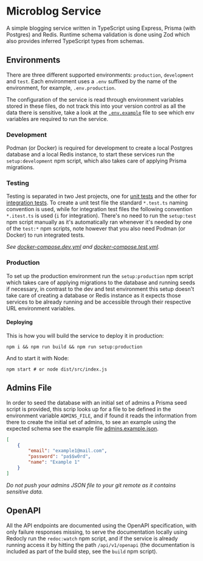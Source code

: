 # Microblog Service

A simple blogging service written in TypeScript using Express, Prisma (with Postgres) and Redis.
Runtime schema validation is done using Zod which also provides inferred TypeScript types from
schemas.

## Environments

There are three different supported environments: `production`, `development` and `test`.
Each environment uses a `.env` suffixed by the name of the environment, for
example, `.env.production`.

The configuration of the service is read through environment variables stored in these files,
do not track this into your version control as all the data there is sensitive, take a look at the
[`.env.example`](.env.example) file to see which env variables are required to run the service.

### Development

Podman (or Docker) is required for development to create a local Postgres database and
a local Redis instance, to start these services run the `setup:development` npm script, which also
takes care of applying Prisma migrations.

### Testing

Testing is separated in two Jest projects, one for [unit tests](jest/jest.config.unit.ts) and the
other for [integration tests](jest/jest.config.integration.ts). To create a unit test file the
standard `*.test.ts` naming convention is used, while for integration test files the following
convention `*.itest.ts` is used (`i` for integration). There's no need to run the `setup:test` npm
script manually as it's automatically ran whenever it's needed by one of the `test:*` npm scripts,
note however that you also need Podman (or Docker) to run integrated tests.

_See [docker-compose.dev.yml](docker-compose.dev.yml)
and [docker-compose.test.yml](docker-compose.test.yml)._

### Production

To set up the production environment run the `setup:production` npm script which takes care of
applying migrations to the database and running seeds if necessary, in contrast to the dev and test
environment this setup doesn't take care of creating a database or Redis instance as it expects
those services to be already running and be accessible through their respective URL environment
variables.

#### Deploying

This is how you will build the service to deploy it in production:

```shell
npm i && npm run build && npm run setup:production
```

And to start it with Node:

```shell
npm start # or node dist/src/index.js
```

## Admins File

In order to seed the database with an initial set of admins a Prisma seed script is provided, this
scrip looks up for a file to be defined in the environment variable `ADMINS_FILE`, and if found it
reads the information from there to create the initial set of admins, to see an example using the
expected schema see the example file [admins.example.json](admins.example.json).

```json
[
    {
        "email": "example1@mail.com",
        "password": "pa$$w0rd",
        "name": "Example 1"
    }
]
```

_Do not push your admins JSON file to your git remote as it contains sensitive data._

## OpenAPI

All the API endpoints are documented using the OpenAPI specification, with only failure responses
missing, to serve the documentation locally using Redocly run the `redoc:watch` npm script, and if
the service is already running access it by hitting the path `/api/v1/openapi` (the documentation 
is included as part of the build step, see the `build` npm script).
